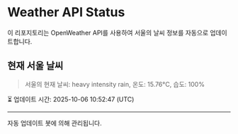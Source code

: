 
# Weather API Status

이 리포지토리는 OpenWeather API를 사용하여 서울의 날씨 정보를 자동으로 업데이트합니다.

## 현재 서울 날씨
> 서울의 현재 날씨: heavy intensity rain, 온도: 15.76°C, 습도: 100%

⏳ 업데이트 시간: 2025-10-06 10:52:47 (UTC)

---
자동 업데이트 봇에 의해 관리됩니다.
